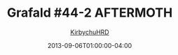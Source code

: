 ---
title: "Grafald #44-2 AFTERMOTH"
type: "image"
date: 2013-09-06T01:00:00-04:00
draft: false
categories: ["Grafald"]
image_path: "../img/2013/44-2.png"
alt_text: ""
is_subpage: true
author: "[KirbychuHRD](https://cohost.org/KirbychuHRD)"
---